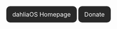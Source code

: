 <!DOCTYPE html>
<html>
<head>
<meta name="viewport" content="width=device-width, initial-scale=1">
<!-- Add icon library -->
<link rel="stylesheet" href="https://cdnjs.cloudflare.com/ajax/libs/font-awesome/4.7.0/css/font-awesome.min.css">
<style>
.home {
  background-color: #282828;
  border: none;
  color: white;
  padding: 12px 16px;
  border-radius: 10px;  
  height: 41.5px;
  font-size: 16px;
  cursor: pointer;
}  
.donate{
  background-color: #282828;
  border: none;
  color: white;
  padding: 12px 16px;
  border-radius: 10px;  
  height: 41.5px;
  font-size: 16px;
  cursor: pointer;  
}

}
</style>
</head>
<body>

<a class="home" style="text-decoration:none" href="https://dahliaos.io">dahliaOS Homepage</a>
<a class="fa fa-heart , donate" style="text-decoration:none" href="https://opencollective.com/dahliaos" > Donate</a>
</body>
</html>
